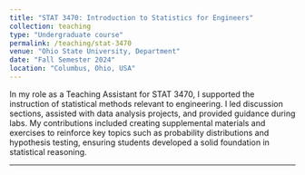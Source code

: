 ```yaml
---
title: "STAT 3470: Introduction to Statistics for Engineers"
collection: teaching
type: "Undergraduate course"
permalink: /teaching/stat-3470
venue: "Ohio State University, Department"
date: "Fall Semester 2024"
location: "Columbus, Ohio, USA"
---
```


In my role as a Teaching Assistant for STAT 3470, I supported the instruction of statistical methods relevant to engineering. I led discussion sections, assisted with data analysis projects, and provided guidance during labs. My contributions included creating supplemental materials and exercises to reinforce key topics such as probability distributions and hypothesis testing, ensuring students developed a solid foundation in statistical reasoning.

---